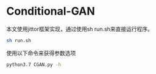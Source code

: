 # Conditional-GAN

本文使用jittor框架实现，通过使用sh run.sh来直接运行程序。

```sh
sh run.sh
```

使用以下命令来获得参数选项

```sh
python3.7 CGAN.py -h
```


